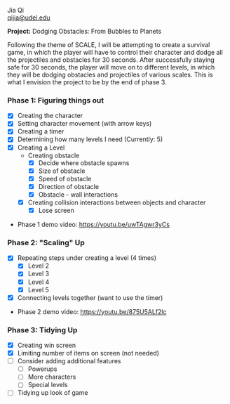 Jia Qi <br>
qijia@udel.edu

**Project:** Dodging Obstacles: From Bubbles to Planets

Following the theme of SCALE, I will be attempting to create
a survival game, in which the player will have to control their 
character and dodge all the projectiles and obstacles for 30 seconds. 
After successfully staying safe for 30 seconds, the player will move on
to different levels, in which they will be dodging obstacles and 
projectiles of various scales. This is what I envision the project to be
by the end of phase 3. 

### Phase 1: Figuring things out
 - [x] Creating the character
 - [x] Setting character movement (with arrow keys)
 - [x] Creating a timer
 - [x] Determining how many levels I need (Currently: 5)
 - [x] Creating a Level
   - Creating obstacle
     - [x] Decide where obstacle spawns
     - [x] Size of obstacle
     - [x] Speed of obstacle
     - [x] Direction of obstacle
     - [x] Obstacle - wall interactions
   - [x] Creating collision interactions between objects and character
     - [x] Lose screen
 - Phase 1 demo video: https://youtu.be/uwTAgwr3yCs

### Phase 2: "Scaling" Up
 - [x] Repeating steps under creating a level (4 times)
   - [x] Level 2
   - [x] Level 3
   - [x] Level 4
   - [x] Level 5
 - [x] Connecting levels together (want to use the timer)
 - Phase 2 demo video: https://youtu.be/875U5ALf2lc

### Phase 3: Tidying Up
 - [x] Creating win screen
 - [x] Limiting number of items on screen (not needed)
 - [ ] Consider adding additional features
   - [ ] Powerups
   - [ ] More characters
   - [ ] Special levels
 - [ ] Tidying up look of game